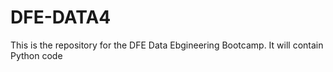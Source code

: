 # DFE-DATA4

This is the repository for the DFE Data Ebgineering Bootcamp. It will contain Python code

